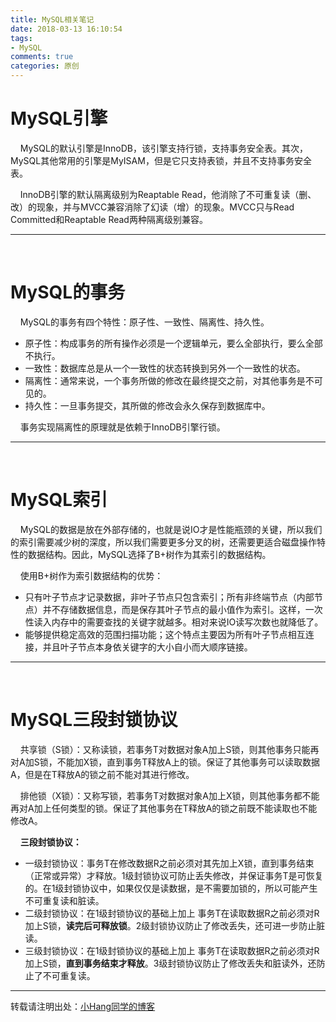 ```yaml
---
title: MySQL相关笔记
date: 2018-03-13 16:10:54
tags:
- MySQL
comments: true
categories: 原创
---
```


# MySQL引擎
&nbsp;&nbsp;&nbsp;&nbsp;MySQL的默认引擎是InnoDB，该引擎支持行锁，支持事务安全表。其次，MySQL其他常用的引擎是MyISAM，但是它只支持表锁，并且不支持事务安全表。

&nbsp;&nbsp;&nbsp;&nbsp;InnoDB引擎的默认隔离级别为Reaptable Read，他消除了不可重复读（删、改）的现象，并与MVCC兼容消除了幻读（增）的现象。MVCC只与Read Committed和Reaptable Read两种隔离级别兼容。<!-- more -->

---
<br>

# MySQL的事务
&nbsp;&nbsp;&nbsp;&nbsp;MySQL的事务有四个特性：原子性、一致性、隔离性、持久性。
- 原子性：构成事务的所有操作必须是一个逻辑单元，要么全部执行，要么全部不执行。
- 一致性：数据库总是从一个一致性的状态转换到另外一个一致性的状态。
- 隔离性：通常来说，一个事务所做的修改在最终提交之前，对其他事务是不可见的。
- 持久性：一旦事务提交，其所做的修改会永久保存到数据库中。

&nbsp;&nbsp;&nbsp;&nbsp;事务实现隔离性的原理就是依赖于InnoDB引擎行锁。

---
<br>

# MySQL索引
&nbsp;&nbsp;&nbsp;&nbsp;MySQL的数据是放在外部存储的，也就是说IO才是性能瓶颈的关键，所以我们的索引需要减少树的深度，所以我们需要更多分叉的树，还需要更适合磁盘操作特性的数据结构。因此，MySQL选择了B+树作为其索引的数据结构。

&nbsp;&nbsp;&nbsp;&nbsp;使用B+树作为索引数据结构的优势：
- 只有叶子节点才记录数据，非叶子节点只包含索引；所有非终端节点（内部节点）并不存储数据信息，而是保存其叶子节点的最小值作为索引。这样，一次性读入内存中的需要查找的关键字就越多。相对来说IO读写次数也就降低了。
- 能够提供稳定高效的范围扫描功能；这个特点主要因为所有叶子节点相互连接，并且叶子节点本身依关键字的大小自小而大顺序链接。

---
<br>

# MySQL三段封锁协议
&nbsp;&nbsp;&nbsp;&nbsp;共享锁（S锁）：又称读锁，若事务T对数据对象A加上S锁，则其他事务只能再对A加S锁，不能加X锁，直到事务T释放A上的锁。保证了其他事务可以读取数据A，但是在T释放A的锁之前不能对其进行修改。

&nbsp;&nbsp;&nbsp;&nbsp;排他锁（X锁）：又称写锁，若事务T对数据对象A加上X锁，则其他事务都不能再对A加上任何类型的锁。保证了其他事务在T释放A的锁之前既不能读取也不能修改A。

&nbsp;&nbsp;&nbsp;&nbsp;**三段封锁协议：**
- 一级封锁协议：事务T在修改数据R之前必须对其先加上X锁，直到事务结束（正常或异常）才释放。1级封锁协议可防止丢失修改，并保证事务T是可恢复的。在1级封锁协议中，如果仅仅是读数据，是不需要加锁的，所以可能产生不可重复读和脏读。
- 二级封锁协议：在1级封锁协议的基础上加上 事务T在读取数据R之前必须对R加上S锁，**读完后可释放锁**。2级封锁协议防止了修改丢失，还可进一步防止脏读。
- 三级封锁协议：在1级封锁协议的基础上加上 事务T在读取数据R之前必须对R加上S锁，**直到事务结束才释放**。3级封锁协议防止了修改丢失和脏读外，还防止了不可重复读。

---
转载请注明出处：[小Hang同学的博客](http://www.yhang6.com/)